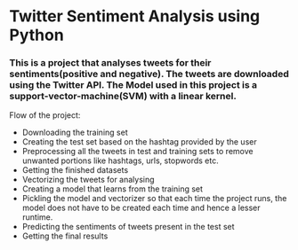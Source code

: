 # Twitter Sentiment Analysis using Python
### This is a project that analyses tweets for their sentiments(positive and negative). The tweets are downloaded using the Twitter API. The Model used in this project is a support-vector-machine(SVM) with a linear kernel.

Flow of the project:
* Downloading the training set
* Creating the test set based on the hashtag provided by the user
* Preprocessing all the tweets in test and training sets to remove unwanted portions like hashtags, urls, stopwords etc.
* Getting the finished datasets
* Vectorizing the tweets for analysing
* Creating a model that learns from the training set
* Pickling the model and vectorizer so that each time the project runs, the model does not have to be created each time and hence a lesser runtime.
* Predicting the sentiments of tweets present in the test set
* Getting the final results


